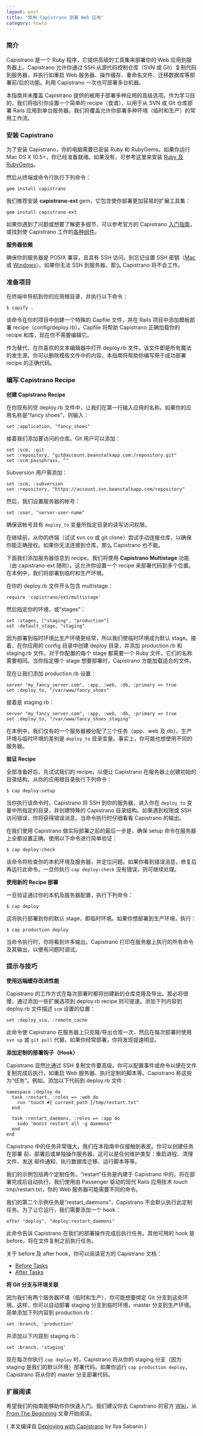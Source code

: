 ```yaml
---
layout: post
title: "使用 Capistrano 部署 Web 应用"
category: howto
---
```


### 简介

Capistrano 是一个 Ruby 程序，它提供高级的工具集来部署你的 Web
应用到服务器上。Capistrano 允许你通过 SSH 从源代码控制仓库（SVN 或
Git）复制代码到服务器，并执行如重启 Web
服务器、操作缓存、重命名文件、迁移数据库等部署前/后的功能。利用 Capistrano
一次也可部署多台机器。

本指南并未覆盖 Capistrano
提供的被用于部署多种应用的高级选项。作为学习目的，我们将指引你设置一个简单的
recipe（食谱），以用于从 SVN 或 Git 仓库部署 Rails
应用到单台服务器。我们将覆盖允许你部署多种环境（临时和生产）的常用工作流。

### 安装 Capistrano

为了安装 Capistrano，你的电脑需要已安装 Ruby 和 RubyGems。如果你运行 Mac OS X
10.5+，你已经准备就绪。如果没有，可参考这里来安装 [Ruby 及 RubyGems][r]。

然后从终端或命令行执行下列命令：

    gem install capistrano

我们推荐安装 **capistrano-ext** gem，它包含使你部署更加容易的扩展工具集：

    gem install capistrano-ext

如果你遇到了问题或想要了解更多细节，可以参考官方的 Capistrano
[入门指南][g]，或找到使 Capistrano 工作的[各种组件][c]。

**服务器依赖**

确保你的服务器是 POSIX 兼容，且具有 SSH 访问。别忘记设置 SSH 密钥（[Mac][m] 或
[Windows][w]）。如果你无法 SSH 到服务器，那么 Capistrano 将不会工作。

### 准备项目

在终端中导航到你的应用根目录，并执行以下命令：

    $ capify .

该命令在你的项目中创建一个特殊的 Capfile 文件，并在 Rails 项目中添加模板部署
recipe（config/deploy.rb）。Capfile 将帮助 Capistrano 正确加载你的 recipe
和库，现在你不需要编辑它。

作为替代，在你喜欢的文本编辑器中打开 deploy.rb
文件。该文件即是所有魔法的发生源。你可以删除模板文件中的内容，本指南将帮助你编写用于成功部署
recipe 的正确代码。

### 编写 Capistrano Recipe

**创建 Capistrano Recipe**

在你现有的空 deploy.rb
文件中，让我们在第一行输入应用的名称。如果你的应用名称是“fancy
shoes”，则输入：

    set :application, "fancy_shoes"

接着我们添加要访问的仓库。Git 用户可以添加：

    set :scm, :git
    set :repository, "git@account.beanstalkapp.com:/repository.git"
    set :scm_passphrass, ""

Subversion 用户需添加：

    set :scm, :subversion
    set :repository, "https://account.svn.beanstalkapp.com/repository"

然后，我们设置服务器的帐号：

    set :user, "server-user-name"

确保该帐号具有 `deploy_to` 变量所指定目录的读写访问权限。

在继续前，从你的终端（试试 svn co 或 git
clone）尝试手动连接仓库，以确保你能正确授权。如果你无法连接到仓库，那么
Capistrano 也不能。

下面我们添加服务器信息到 recipe。我们将使用 **Capistrano Multistage** 功能（由
capistrano-ext 随附）。这允许你设置一个 recipe
来部署代码到多个位置。在本例中，我们将部署到临时和生产环境。

在你的 deploy.rb 文件开头包含 multistage：

    require 'capistrano/ext/multistage'

然后指定你的环境，或“stages”：

    set :stages, ["staging", "production"]
    set :default_stage, "staging"

因为部署到临时环境比生产环境更经常，所以我们使临时环境成为默认
stage。接着，在你应用的 config 目录中创建 deploy 目录，并添加 production.rb 和
staging.rb 文件。对于你配置的每个 stage 都需要一个 Ruby
文件，它们的名称需要相同。当你指定哪个 stage 想要部署时，Capistrano 方能加载适合的文件。

现在让我们添加 production.rb 设置：

    server "my_fancy_server.com", :app, :web, :db, :primary => true
    set :deploy_to, "/var/www/fancy_shoes"

接着是 staging.rb：

    server "my_fancy_server.com", :app, :web, :db, :primary => true
    set :deploy_to, "/var/www/fancy_shoes_staging"

在本例中，我们仅有的一个服务器被分配了三个任务（app、web 及
db）。生产环境与临时环境的差别是 `deploy_to`
目录变量。事实上，你可能也想使用不同的服务器。

**验证 Recipe**

全部准备好后，先试试我们的 recipe，以便让 Capistrano
在服务器上创建初始的目录结构。从你的应用根目录执行下列命令：

    $ cap deploy:setup

当你执行该命令时，Capistrano 将 SSH 到你的服务器，进入你在 `deploy_to`
变量中所指定的目录，并创建特殊的 Capistrano 目录结构。如果遇到权限或 SSH
访问错误，你将获得错误消息。当命令执行时仔细看看 Capistrano 的输出。

在我们使用 Capistrano 做实际部署之前的最后一步是，确保 setup
命令在服务器上全都设置正确。使用以下命令进行简单验证：

    $ cap deploy:check

该命令将检查你的本机环境及服务器，并定位问题。如果你看到错误消息，修复后再运行此命令。一旦你执行
`cap deploy:check` 没有错误，则可继续处理。

**使用新的 Recipe 部署**

一旦验证通过你的本机及服务器配置，执行下列命令：

    $ cap deploy

这将执行部署到你的默认 stage，即临时环境。如果你想部署到生产环境，执行：

    $ cap production deploy

当命令执行时，你将看到许多输出。Capistrano
打印在服务器上执行的所有命令及其输出，以便有问题时调试。

### 提示与技巧

**使用远端缓存改进性能**

Capistrano
的工作方式在每次部署时都将创建新的仓库克隆及导出。那必将很慢，通过添加一些扩展选项到
deploy.rb recipe 则可提速。添加下列内容到 deploy.rb 文件描述 `scm`
设置的位置：

    set :deploy_via, :remote_cache

此命令使 Capistrano 在服务器上只克隆/导出仓库一次，然后在每次部署时使用 `svn
up` 或 `git pull` 代替。如果你经常部署，你将发现提速明显。

**添加定制的部署钩子（Hook）**

Capistrano 显然比通过 SSH
复制文件要高级。你可以配置事件或命令以便在文件复制完成后执行，如重启 Web
服务器、执行定制的脚本等。Capistrano 称这些为“任务”。例如，添加以下代码到
deploy.rb 文件：

    namespace :deploy do
      task :restart, :roles => :web do
        run "touch #{ current_path }/tmp/restart.txt"
      end
    
      task :restart_daemons, :roles => :app do
        sudo "monit restart all -g daemons"
      end
    end

Capistrano 中的任务非常强大，我们在本指南中仅接触到表皮。你可以创建任务在部署
前、部署后或单独操作服务器。这可以是任何维护类型：重启进程、清理文件、发送
邮件通知、执行数据库迁移、运行脚本等等。

我们的示例包括两个定制任务。“restart”任务是内建于 Capistrano
中的，将在部署完成后自动执行。我们使用由 Passenger 驱动的现代 Rails 应用技术
touch tmp/restart.txt，你的 Web 服务器可能需要不同的命令。

我们的第二个示例任务是“restart\_daemons”，Capistrano
不会默认执行此定制任务。为了让它运行，我们需要添加一个 hook：

    after "deploy", "deploy:restart_daemons"

此命令告诉 Capistrano 在我们的部署操作完成后执行任务。其他可用的 hook 是
before，将在文件复制之前执行任务。

关于 before 及 after hook，你可以阅读官方的 Capistrano 文档：

* [Before Tasks][b]
* [After Tasks][a]

**将 Git 分支与环境关联**

因为我们有两个服务器环境（临时和生产），你可能想要绑定 Git
分支到这些环境。这样，你可以自动部署 staging 分支到临时环境，master
分支到生产环境。简单添加下列内容到 production.rb：

    set :branch, 'production'

并添加以下内容到 staging.rb：

    set :branch, 'staging'

现在每次你执行 `cap deploy` 时，Capistrano 将从你的 staging 分支（因为 staging
是我们的默认环境）部署代码。如果你运行 `cap production deploy`，Capistrano
将从你的 master 分支部署代码。

### 扩展阅读

希望我们的指南能够助你你快速入门。我们建议你去 Capistrano 的官方 [Wiki][i]，从
[From The Beginning][f] 文章开始阅读。

[r]: http://rubyonrails.org/download
[g]: https://github.com/capistrano/capistrano/wiki/2.x-Getting-Started
[c]: https://github.com/capistrano/capistrano/wiki/2.x-From-The-Beginning
[m]: http://guides.beanstalkapp.com/version-control/git-on-mac.html#creating-ssh-keys
[w]: http://guides.beanstalkapp.com/version-control/git-on-windows.html#installing-ssh-keys
[b]: https://github.com/capistrano/capistrano/wiki/2.x-DSL-Configuration-Tasks-Before
[a]: https://github.com/capistrano/capistrano/wiki/2.x-DSL-Configuration-Tasks-After
[i]: https://github.com/capistrano/capistrano/wiki 
[f]: https://github.com/capistrano/capistrano/wiki/2.x-From-The-Beginning

{ 本文编译自 [Deploying with Capistrano](http://guides.beanstalkapp.com/deployments/deploy-with-capistrano.html) by Ilya Sabanin }
